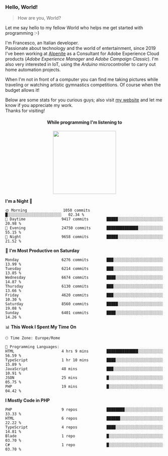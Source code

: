 ### Hello, World!

> How are you, World?

Let me say hello to my fellow World who helps me get started with programming :-)

I'm Francesco, an Italian developer.  
Passionate about technology and the world of entertainment, since 2019 I've been working at [Alpenite](https://www.alpenite.com) as a Consultant for Adobe Experience Cloud products (*Adobe Experience Manager* and *Adobe Campaign Classic*). I'm also very interested in IoT, using the *Arduino* microcontroller to carry out home automation projects.

When I'm not in front of a computer you can find me taking pictures while traveling or watching artistic gymnastics competitions. Of course when the budget allows it!

Below are some stats for you curious guys; also visit [my website](https://www.francescorega.eu) and let me know if you appreciate my work.  
Thanks for visiting!

<div align="center">
  <h4>While programming I'm listening to</h4>
  <a href="https://apps.francescorega.eu/now-playing/11147232609" target="_blank"><img src="https://apps.francescorega.eu/now-playing/11147232609" width="200"></a>
</div>

<!--START_SECTION:waka-->
**I'm a Night 🦉** 

```text
🌞 Morning                1050 commits        █░░░░░░░░░░░░░░░░░░░░░░░░   02.34 % 
🌆 Daytime                9417 commits        █████░░░░░░░░░░░░░░░░░░░░   20.98 % 
🌃 Evening                24750 commits       ██████████████░░░░░░░░░░░   55.15 % 
🌙 Night                  9658 commits        █████░░░░░░░░░░░░░░░░░░░░   21.52 % 
```
📅 **I'm Most Productive on Saturday** 

```text
Monday                   6276 commits        ███░░░░░░░░░░░░░░░░░░░░░░   13.99 % 
Tuesday                  6214 commits        ███░░░░░░░░░░░░░░░░░░░░░░   13.85 % 
Wednesday                6674 commits        ████░░░░░░░░░░░░░░░░░░░░░   14.87 % 
Thursday                 6130 commits        ███░░░░░░░░░░░░░░░░░░░░░░   13.66 % 
Friday                   4620 commits        ███░░░░░░░░░░░░░░░░░░░░░░   10.30 % 
Saturday                 8560 commits        █████░░░░░░░░░░░░░░░░░░░░   19.08 % 
Sunday                   6401 commits        ████░░░░░░░░░░░░░░░░░░░░░   14.26 % 
```


📊 **This Week I Spent My Time On** 

```text
🕑︎ Time Zone: Europe/Rome

💬 Programming Languages: 
HTML                     4 hrs 9 mins        ██████████████░░░░░░░░░░░   56.59 % 
TypeScript               1 hr 10 mins        ████░░░░░░░░░░░░░░░░░░░░░   15.89 % 
JavaScript               48 mins             ███░░░░░░░░░░░░░░░░░░░░░░   10.91 % 
JSON                     25 mins             █░░░░░░░░░░░░░░░░░░░░░░░░   05.75 % 
PHP                      19 mins             █░░░░░░░░░░░░░░░░░░░░░░░░   04.42 % 
```

**I Mostly Code in PHP** 

```text
PHP                      9 repos             ████████░░░░░░░░░░░░░░░░░   33.33 % 
HTML                     6 repos             ██████░░░░░░░░░░░░░░░░░░░   22.22 % 
TypeScript               4 repos             ████░░░░░░░░░░░░░░░░░░░░░   14.81 % 
Blade                    1 repo              █░░░░░░░░░░░░░░░░░░░░░░░░   03.70 % 
C#                       1 repo              █░░░░░░░░░░░░░░░░░░░░░░░░   03.70 % 
```




<!--END_SECTION:waka-->
